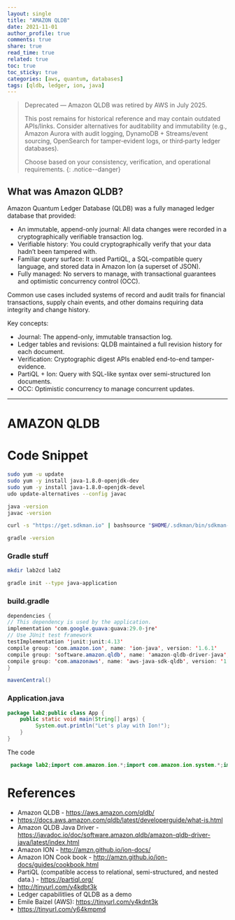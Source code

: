 ```yaml
---
layout: single
title: "AMAZON QLDB"
date: 2021-11-01
author_profile: true
comments: true
share: true
read_time: true
related: true
toc: true
toc_sticky: true
categories: [aws, quantum, databases]
tags: [qldb, ledger, ion, java]
---
```


> Deprecated — Amazon QLDB was retired by AWS in July 2025.
> 
> This post remains for historical reference and may contain outdated APIs/links. Consider alternatives for auditability and immutability (e.g., Amazon Aurora with audit logging, DynamoDB + Streams/event sourcing, OpenSearch for tamper‑evident logs, or third‑party ledger databases).
>
> Choose based on your consistency, verification, and operational requirements.
{: .notice--danger}

## What was Amazon QLDB?

Amazon Quantum Ledger Database (QLDB) was a fully managed ledger database that provided:
- An immutable, append-only journal: All data changes were recorded in a cryptographically verifiable transaction log.
- Verifiable history: You could cryptographically verify that your data hadn’t been tampered with.
- Familiar query surface: It used PartiQL, a SQL-compatible query language, and stored data in Amazon Ion (a superset of JSON).
- Fully managed: No servers to manage, with transactional guarantees and optimistic concurrency control (OCC).

Common use cases included systems of record and audit trails for financial transactions, supply chain events, and other domains requiring data integrity and change history.

Key concepts:
- Journal: The append-only, immutable transaction log.
- Ledger tables and revisions: QLDB maintained a full revision history for each document.
- Verification: Cryptographic digest APIs enabled end-to-end tamper-evidence.
- PartiQL + Ion: Query with SQL-like syntax over semi-structured Ion documents.
- OCC: Optimistic concurrency to manage concurrent updates.

---

# AMAZON QLDB

# Code Snippet

```bash
sudo yum -u update
sudo yum -y install java-1.8.0-openjdk-dev
sudo yum -y install java-1.8.0-openjdk-devel
udo update-alternatives --config javac

java -version
javac -version

curl -s "https://get.sdkman.io" | bashsource "$HOME/.sdkman/bin/sdkman-init.sh"sdk install gradle

gradle -version
```

### Gradle stuff

```bash
mkdir lab2cd lab2

gradle init --type java-application
```

### build.gradle

```java
dependencies {    
// This dependency is used by the application.    
implementation 'com.google.guava:guava:29.0-jre'    
// Use JUnit test framework    
testImplementation 'junit:junit:4.13'    
compile group: 'com.amazon.ion', name: 'ion-java', version: '1.6.1'    
compile group: 'software.amazon.qldb', name: 'amazon-qldb-driver-java', version: '2.0.0-rc.1'    
compile group: 'com.amazonaws', name: 'aws-java-sdk-qldb', version: '1.11.785'
}

mavenCentral()
```

### Application.java

```java
package lab2;public class App {
    public static void main(String[] args) {        
         System.out.println("Let's play with Ion!");    
    }
}
```

The code

```java
 package lab2;import com.amazon.ion.*;import com.amazon.ion.system.*;import com.amazon.ion.util.*;import software.amazon.awssdk.services.qldbsession.*;import software.amazon.awssdk.services.qldbsession.model.OccConflictException;import software.amazon.qldb.*;import software.amazon.qldb.exceptions.TransactionAbortedException;import java.util.Iterator;public class SlowUpdate {    public static void main(String[] args) throws Exception {        QldbSessionClientBuilder sessionClientBuilder = QldbSessionClient.builder();        //RetryPolicy retryPolicy = RetryPolicy.builder().maxRetries(3).build();        RetryPolicy retryPolicy = RetryPolicy.none();        QldbDriver driver = QldbDriver          .builder()          .ledger("ion-lab")          .sessionClientBuilder(sessionClientBuilder)          .transactionRetryPolicy(retryPolicy)          .build();        try {            driver.execute(txn -> {                Result result = txn.execute("SELEC
```

# References

* Amazon QLDB - https://aws.amazon.com/qldb/
* https://docs.aws.amazon.com/qldb/latest/developerguide/what-is.html
* Amazon QLDB Java Driver - https://javadoc.io/doc/software.amazon.qldb/amazon-qldb-driver-java/latest/index.html
* Amazon ION - http://amzn.github.io/ion-docs/
* Amazon ION Cook book - http://amzn.github.io/ion-docs/guides/cookbook.html
* PartiQL (compatible access to relational, semi-structured, and nested data.) - https://partiql.org/
* http://tinyurl.com/y4kdbt3k
* Ledger capabilitlies of QLDB as a demo
* Emile Baizel (AWS): https://tinyurl.com/y4kdnt3k
* https://tinyurl.com/y64kmpmd
